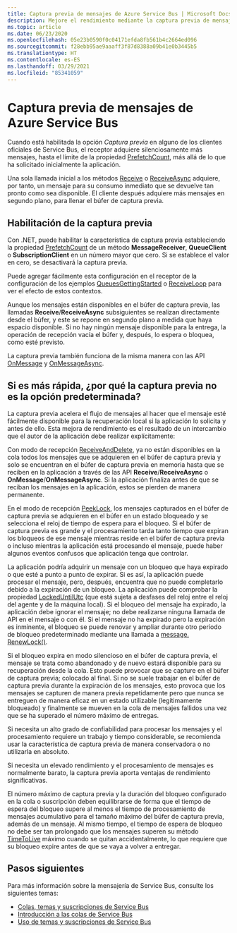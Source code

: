 ```yaml
---
title: Captura previa de mensajes de Azure Service Bus | Microsoft Docs
description: Mejore el rendimiento mediante la captura previa de mensajes de Azure Service Bus. Los mensajes están disponibles fácilmente para su recuperación local antes de que la aplicación los solicite.
ms.topic: article
ms.date: 06/23/2020
ms.openlocfilehash: 05e23b0590f0c04171efda8fb561b4c2664ed096
ms.sourcegitcommit: f28ebb95ae9aaaff3f87d8388a09b41e0b3445b5
ms.translationtype: HT
ms.contentlocale: es-ES
ms.lasthandoff: 03/29/2021
ms.locfileid: "85341059"
---
```

# <a name="prefetch-azure-service-bus-messages"></a>Captura previa de mensajes de Azure Service Bus

Cuando está habilitada la opción *Captura previa* en alguno de los clientes oficiales de Service Bus, el receptor adquiere silenciosamente más mensajes, hasta el límite de la propiedad [PrefetchCount](/dotnet/api/microsoft.azure.servicebus.queueclient.prefetchcount#Microsoft_Azure_ServiceBus_QueueClient_PrefetchCount), más allá de lo que ha solicitado inicialmente la aplicación.

Una sola llamada inicial a los métodos [Receive](/dotnet/api/microsoft.servicebus.messaging.queueclient.receive) o [ReceiveAsync](/dotnet/api/microsoft.azure.servicebus.core.messagereceiver.receiveasync) adquiere, por tanto, un mensaje para su consumo inmediato que se devuelve tan pronto como sea disponible. El cliente después adquiere más mensajes en segundo plano, para llenar el búfer de captura previa.

## <a name="enable-prefetch"></a>Habilitación de la captura previa

Con .NET, puede habilitar la característica de captura previa estableciendo la propiedad [PrefetchCount](/dotnet/api/microsoft.azure.servicebus.queueclient.prefetchcount#Microsoft_Azure_ServiceBus_QueueClient_PrefetchCount) de un método **MessageReceiver**, **QueueClient** o **SubscriptionClient** en un número mayor que cero. Si se establece el valor en cero, se desactivará la captura previa.

Puede agregar fácilmente esta configuración en el receptor de la configuración de los ejemplos [QueuesGettingStarted](https://github.com/Azure/azure-service-bus/tree/master/samples/DotNet/Microsoft.ServiceBus.Messaging/QueuesGettingStarted) o [ReceiveLoop](https://github.com/Azure/azure-service-bus/tree/master/samples/DotNet/Microsoft.ServiceBus.Messaging/ReceiveLoop) para ver el efecto de estos contextos.

Aunque los mensajes están disponibles en el búfer de captura previa, las llamadas **Receive**/**ReceiveAsync** subsiguientes se realizan directamente desde el búfer, y este se repone en segundo plano a medida que haya espacio disponible. Si no hay ningún mensaje disponible para la entrega, la operación de recepción vacía el búfer y, después, lo espera o bloquea, como esté previsto.

La captura previa también funciona de la misma manera con las API [OnMessage](/dotnet/api/microsoft.servicebus.messaging.queueclient.onmessage) y [OnMessageAsync](/dotnet/api/microsoft.servicebus.messaging.queueclient.onmessageasync).

## <a name="if-it-is-faster-why-is-prefetch-not-the-default-option"></a>Si es más rápida, ¿por qué la captura previa no es la opción predeterminada?

La captura previa acelera el flujo de mensajes al hacer que el mensaje esté fácilmente disponible para la recuperación local si la aplicación lo solicita y antes de ello. Esta mejora de rendimiento es el resultado de un intercambio que el autor de la aplicación debe realizar explícitamente:

Con modo de recepción [ReceiveAndDelete](/dotnet/api/microsoft.servicebus.messaging.receivemode), ya no están disponibles en la cola todos los mensajes que se adquieren en el búfer de captura previa y solo se encuentran en el búfer de captura previa en memoria hasta que se reciben en la aplicación a través de las API **Receive**/**ReceiveAsync** o **OnMessage**/**OnMessageAsync**. Si la aplicación finaliza antes de que se reciban los mensajes en la aplicación, estos se pierden de manera permanente.

En el modo de recepción [PeekLock](/dotnet/api/microsoft.servicebus.messaging.receivemode#Microsoft_ServiceBus_Messaging_ReceiveMode_PeekLock), los mensajes capturados en el búfer de captura previa se adquieren en el búfer en un estado bloqueado y se selecciona el reloj de tiempo de espera para el bloqueo. Si el búfer de captura previa es grande y el procesamiento tarda tanto tiempo que expiran los bloqueos de ese mensaje mientras reside en el búfer de captura previa o incluso mientras la aplicación está procesando el mensaje, puede haber algunos eventos confusos que aplicación tenga que controlar.

La aplicación podría adquirir un mensaje con un bloqueo que haya expirado o que esté a punto a punto de expirar. Si es así, la aplicación puede procesar el mensaje, pero, después, encuentra que no puede completarlo debido a la expiración de un bloqueo. La aplicación puede comprobar la propiedad [LockedUntilUtc](/dotnet/api/microsoft.azure.servicebus.message.systempropertiescollection.lockeduntilutc) (que está sujeta a desfases del reloj entre el reloj del agente y de la máquina local). Si el bloqueo del mensaje ha expirado, la aplicación debe ignorar el mensaje; no debe realizarse ninguna llamada de API en el mensaje o con él. Si el mensaje no ha expirado pero la expiración es inminente, el bloqueo se puede renovar y ampliar durante otro período de bloqueo predeterminado mediante una llamada a [message. RenewLock()](/dotnet/api/microsoft.azure.servicebus.core.messagereceiver.renewlockasync#Microsoft_Azure_ServiceBus_Core_MessageReceiver_RenewLockAsync_System_String_).

Si el bloqueo expira en modo silencioso en el búfer de captura previa, el mensaje se trata como abandonado y de nuevo estará disponible para su recuperación desde la cola. Esto puede provocar que se capture en el búfer de captura previa; colocado al final. Si no se suele trabajar en el búfer de captura previa durante la expiración de los mensajes, esto provoca que los mensajes se capturen de manera previa repetidamente pero que nunca se entreguen de manera eficaz en un estado utilizable (legítimamente bloqueado) y finalmente se mueven en la cola de mensajes fallidos una vez que se ha superado el número máximo de entregas.

Si necesita un alto grado de confiabilidad para procesar los mensajes y el procesamiento requiere un trabajo y tiempo considerable, se recomienda usar la característica de captura previa de manera conservadora o no utilizarla en absoluto.

Si necesita un elevado rendimiento y el procesamiento de mensajes es normalmente barato, la captura previa aporta ventajas de rendimiento significativas.

El número máximo de captura previa y la duración del bloqueo configurado en la cola o suscripción deben equilibrarse de forma que el tiempo de espera del bloqueo supere al menos el tiempo de procesamiento de mensajes acumulativo para el tamaño máximo del búfer de captura previa, además de un mensaje. Al mismo tiempo, el tiempo de espera de bloqueo no debe ser tan prolongado que los mensajes superen su método [TimeToLive](/dotnet/api/microsoft.azure.servicebus.message.timetolive#Microsoft_Azure_ServiceBus_Message_TimeToLive) máximo cuando se quitan accidentalmente, lo que requiere que su bloqueo expire antes de que se vaya a volver a entregar.

## <a name="next-steps"></a>Pasos siguientes

Para más información sobre la mensajería de Service Bus, consulte los siguientes temas:

* [Colas, temas y suscripciones de Service Bus](service-bus-queues-topics-subscriptions.md)
* [Introducción a las colas de Service Bus](service-bus-dotnet-get-started-with-queues.md)
* [Uso de temas y suscripciones de Service Bus](service-bus-dotnet-how-to-use-topics-subscriptions.md)
